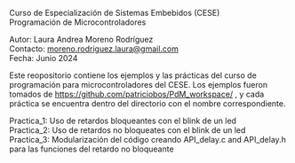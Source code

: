 Curso de Especialización de Sistemas Embebidos (CESE)  
Programación de Microcontroladores  
  
Autor: Laura Andrea Moreno Rodríguez  
Contacto: moreno.rodriguez.laura@gmail.com  
Fecha: Junio 2024  
  
Este reopositorio contiene los ejemplos y las prácticas del curso de programación para microcontroladores del CESE. Los ejemplos fueron tomados de https://github.com/patriciobos/PdM_workspace/ , y cada práctica se encuentra dentro del directorio con el nombre correspondiente.

Practica_1: Uso de retardos bloqueantes con el blink de un led  
Practica_2: Uso de retardos no bloqueates con el blink de un led  
Practica_3: Modularización del código creando API_delay.c and API_delay.h para las funciones del retardo no bloqueante  
